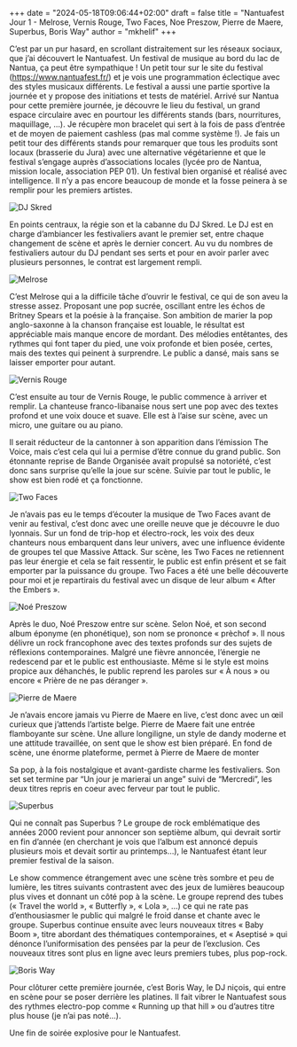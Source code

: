 +++
date = "2024-05-18T09:06:44+02:00"
draft = false
title = "Nantuafest Jour 1 - Melrose, Vernis Rouge, Two Faces, Noe Preszow, Pierre de Maere, Superbus, Boris Way"
author = "mkhelif"
+++

C’est par un pur hasard, en scrollant distraitement sur les réseaux sociaux, que j’ai découvert le Nantuafest. Un festival de musique au bord du lac de Nantua, ça peut être sympathique !
Un petit tour sur le site du festival (https://www.nantuafest.fr/) et je vois une programmation éclectique avec des styles musicaux différents. Le festival a aussi une partie sportive la journée et y propose des initiations et tests de matériel.
Arrivé sur Nantua pour cette première journée, je découvre le lieu du festival, un grand espace circulaire avec en pourtour les différents stands (bars, nourritures, maquillage, …). Je récupère mon bracelet qui sert à la fois de pass d’entrée et de moyen de paiement cashless (pas mal comme système !).
Je fais un petit tour des différents stands pour remarquer que tous les produits sont locaux (brasserie du Jura) avec une alternative végétarienne et que le festival s’engage auprès d’associations locales (lycée pro de Nantua, mission locale, association PEP 01). Un festival bien organisé et réalisé avec intelligence.
Il n’y a pas encore beaucoup de monde et la fosse peinera à se remplir pour les premiers artistes.


![DJ Skred](dj-skred.jpg)

En points centraux, la régie son et la cabanne du DJ Skred. Le DJ est en charge d’ambiancer les festivaliers avant le premier set, entre chaque changement de scène et après le dernier concert. Au vu du nombres de festivaliers autour du DJ pendant ses serts et pour en avoir parler avec plusieurs personnes, le contrat est largement rempli.



![Melrose](melrose.jpg)

C’est Melrose qui a la difficile tâche d’ouvrir le festival, ce qui de son aveu la stresse assez. Proposant une pop sucrée, oscillant entre les échos de Britney Spears et la poésie à la française. Son ambition de marier la pop anglo-saxonne à la chanson française est louable, le résultat est appréciable mais manque encore de mordant. Des mélodies entêtantes, des rythmes qui font taper du pied, une voix profonde et bien posée, certes, mais des textes qui peinent à surprendre. Le public a dansé, mais sans se laisser emporter pour autant.



![Vernis Rouge](vernis-rouge.jpg)

C’est ensuite au tour de Vernis Rouge, le public commence à arriver et remplir. La chanteuse franco-libanaise nous sert une pop avec des textes profond et une voix douce et suave. Elle est à l’aise sur scène, avec un micro, une guitare ou au piano.

Il serait réducteur de la cantonner à son apparition dans l’émission The Voice, mais c’est cela qui lui a permise d’être connue du grand public. Son étonnante reprise de Bande Organisée avait propulsé sa notoriété, c’est donc sans surprise qu’elle la joue sur scène. Suivie par tout le public, le show est bien rodé et ça fonctionne.



![Two Faces](two-faces.jpg)

Je n’avais pas eu le temps d’écouter la musique de Two Faces avant de venir au festival, c’est donc avec une oreille neuve que je découvre le duo lyonnais. Sur un fond de trip-hop et électro-rock, les voix des deux chanteurs nous embarquent dans leur univers, avec une influence évidente de groupes tel que Massive Attack.
Sur scène, les Two Faces ne retiennent pas leur énergie et cela se fait ressentir, le public est enfin présent et se fait emporter par la puissance du groupe.
Two Faces a été une belle découverte pour moi et je repartirais du festival avec un disque de leur album « After the Embers ».


![Noé Preszow](noe-preszow.jpg)

Après le duo, Noé Preszow entre sur scène. Selon Noé, et son second album éponyme (en phonétique), son nom se prononce « prèchof ». Il nous délivre un rock francophone avec des textes profonds sur des sujets de réflexions contemporaines. Malgré une fièvre annoncée, l’énergie ne redescend par et le public est enthousiaste. Même si le style est moins propice aux déhanchés, le public reprend les paroles sur « À nous » ou encore « Prière de ne pas déranger ».


![Pierre de Maere](pierre-de-maere.jpg)

Je n’avais encore jamais vu Pierre de Maere en live, c’est donc avec un œil curieux que j’attends l’artiste belge. Pierre de Maere fait une entrée flamboyante sur scène. Une allure longiligne, un style de dandy moderne et une attitude travaillée, on sent que le show est bien préparé. En fond de scène, une énorme plateforme, permet à Pierre de Maere de monter 

Sa pop, à la fois nostalgique et avant-gardiste charme les festivaliers. Son set set termine par “Un jour je marierai un ange” suivi de “Mercredi”, les deux titres repris en coeur avec ferveur par tout le public.



![Superbus](superbus.jpg)

Qui ne connaît pas Superbus ? Le groupe de rock emblématique des années 2000 revient pour annoncer son septième album, qui devrait sortir en fin d’année (en cherchant je vois que l’album est annoncé depuis plusieurs mois et devait sortir au printemps…), le Nantuafest étant leur premier festival de la saison.

Le show commence étrangement avec une scène très sombre et peu de lumière, les titres suivants contrastent avec des jeux de lumières beaucoup plus vives et donnant un côté pop à la scène.
Le groupe reprend des tubes (« Travel the world », « Butterfly », « Lola », ...) ce qui ne rate pas d’enthousiasmer le public qui malgré le froid danse et chante avec le groupe.
Superbus continue ensuite avec leurs nouveaux titres « Baby Boom », titre abordant des thématiques contemporaines, et « Aseptisé » qui dénonce l’uniformisation des pensées par la peur de l’exclusion. Ces nouveaux titres sont plus en ligne avec leurs premiers tubes, plus pop-rock.


![Boris Way](boris-way.jpg)

Pour clôturer cette première journée, c’est Boris Way, le DJ niçois, qui entre en scène pour se poser derrière les platines. Il fait vibrer le Nantuafest sous des rythmes electro-pop comme « Running up that hill » ou d’autres titre plus house (je n’ai pas noté…).

Une fin de soirée explosive pour le Nantuafest.

